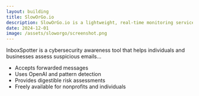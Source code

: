```yaml
---
layout: building
title: SlowOrGo.io
description: SlowOrGo.io is a lightweight, real-time monitoring service that keeps a vigilant eye on your websites and APIs—alerting you whenever performance dips or endpoints go offline.
date: 2024-12-01
image: /assets/sloworgo/screenshot.png
---
```


InboxSpotter is a cybersecurity awareness tool that helps individuals and businesses assess suspicious emails...

- Accepts forwarded messages
- Uses OpenAI and pattern detection
- Provides digestible risk assessments
- Freely available for nonprofits and individuals
